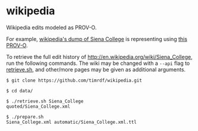 wikipedia
=========

Wikipedia edits modeled as PROV-O.

For example, [wikipedia's dump of Siena College](https://github.com/timrdf/wikipedia/blob/master/data/quoted/Siena_College.xml) is representing using [this PROV-O](https://github.com/timrdf/wikipedia/blob/master/data/automatic/Siena_College.xml.ttl).

To retrieve the full edit history of http://en.wikipedia.org/wiki/Siena_College, run the following commands.
The wiki may be changed with a `--api` flag to [retrieve.sh](https://github.com/timrdf/wikipedia/blob/master/data/retrieve.sh), and other/more pages may be given as additional arguments.

```
$ git clone https://github.com/timrdf/wikipedia.git

$ cd data/

$ ./retrieve.sh Siena_College
quoted/Siena_College.xml

$ ./prepare.sh 
Siena_College.xml automatic/Siena_College.xml.ttl
```
